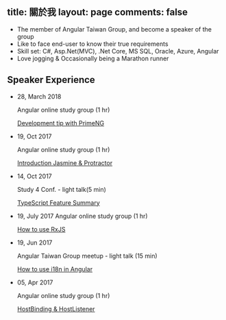 title: 關於我
layout: page
comments: false
---

* The member of Angular Taiwan Group, and become a speaker of the group
* Like to face end-user to know their true requirements
* Skill set: C#, Asp.Net(MVC), .Net Core, MS SQL, Oracle, Azure, Angular
* Love jogging & Occasionally being a Marathon runner

## Speaker Experience

* 28, March 2018

  Angular online study group (1 hr)

  [Development tip with PrimeNG](https://youtu.be/SkwEBL6U014)

* 19, Oct 2017

  Angular online study group (1 hr)

  [Introduction Jasmine & Protractor](https://youtu.be/7PvkoPzOBks)

* 14, Oct 2017

  Study 4 Conf. - light talk(5 min)

  [TypeScript Feature Summary](https://www.slideshare.net/JimmyHo36/type-script-80808947)

* 19, July 2017
  Angular online study group (1 hr)

  [How to use RxJS](https://youtu.be/lZ7HEiC5kjo)

* 19, Jun 2017

  Angular Taiwan Group meetup - light talk (15 min)

  [How to use i18n in Angular](https://www.slideshare.net/JimmyHo36/i18n-77074154)

* 05, Apr 2017

  Angular online study group (1 hr)

  [HostBinding & HostListener](https://youtu.be/LTKcmefJoNU)